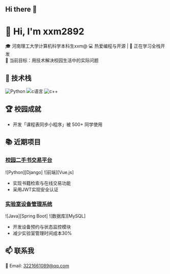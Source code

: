 ## Hi there 👋

# 👋 Hi, I'm xxm2892

🎓 河南理工大学计算机科学本科生xxm@ 
💻 热爱编程与开源 | 🚀 正在学习全栈开发  
🌱 当前目标：用技术解决校园生活中的实际问题

## 🔧 技术栈
![Python](https://img.shields.io/badge/-Python-3776AB?logo=python&logoColor=white)
![c语言](https://img.shields.io/badge/-c语言-007396?logo=java)
![c++](https://img.shields.io/badge/-c++-61DAFB?logo=react)

## 🏆 校园成就
- 开发「课程表同步小程序」被 500+ 同学使用

## 📚 近期项目
### [校园二手书交易平台](https://github.com/yourname/book-exchange)
![Python][Django] ![前端][Vue.js]  
- 实现书籍检索与在线交易功能
- 采用JWT实现安全认证

### [实验室设备管理系统](https://github.com/yourname/lab-mgmt)
![Java][Spring Boot] ![数据库][MySQL]  
- 开发设备预约与状态监控模块
- 减少实验室管理时间成本30%

## 📫 联系我
📧 Email: 3221661089@qq.com
<!--
**xxm2892/xxm2892** is a ✨ _special_ ✨ repository because its `README.md` (this file) appears on your GitHub profile.

Here are some ideas to get you started:

- 🔭 I’m currently working on ...
- 🌱 I’m currently learning ...
- 👯 I’m looking to collaborate on ...
- 🤔 I’m looking for help with ...
- 💬 Ask me about ...
- 📫 How to reach me: ...
- 😄 Pronouns: ...
- ⚡ Fun fact: ...
-->
